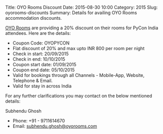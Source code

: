 Title: OYO Rooms Discount
Date: 2015-08-30 10:00
Category: 2015
Slug: oyorooms-discounts
Summary: Details for availing OYO Rooms accommodation discounts.

[OYO Rooms](http://www.oyorooms.com/) are providing a 20% discount on their rooms for PyCon India attendees. Here are the details:

 - Coupon Code: OYOPYCON
 - Flat discount of 20% and max upto INR 800 per room per night
 - Check in start: 20/09/2015
 - Check in end: 10/10/2015
 - Coupon start date: 01/09/2015
 - Coupon end date: 05/10/2015
 - Valid for bookings through all Channels - Mobile-App, Website, Telephone & Email.
 - Valid for stay in across India

For any further clarifications you may contact on the below mentioned details:

Subhendu Ghosh
 - Phone: +91 - 9711614670
 - Email: subhendu.ghosh@oyorooms.com